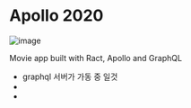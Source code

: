 # Apollo 2020

![image](https://user-images.githubusercontent.com/20225380/122685603-61305300-d247-11eb-8811-b1b82813ca98.png)


Movie app built with Ract, Apollo and GraphQL
- graphql 서버가 가동 중 일것
- 
- 
